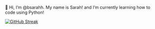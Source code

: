 👋 Hi, I’m @bsarahh. My name is Sarah! and I’m currently learning how to code using Python!

[![GitHub Streak](https://github-readme-streak-stats.herokuapp.com?user=bsarahh&theme=python-dark&hide_border=true&date_format=M%20j%5B%2C%20Y%5D)](https://git.io/streak-stats)
